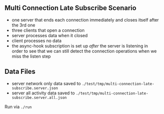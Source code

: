 ## Multi Connection Late Subscribe Scenario

- one server that ends each connection immediately and closes itself after the 3rd one
- three clients that open a connection
- server processes data when it closed
- client processes no data
- the async-hook subscription is set up _after_ the server is listening in order to see that we can still detect the
  connection operations when we miss the listen step

## Data Files

- server network only data saved to `./test/tmp/multi-connection-late-subscribe.server.json`
- server all activity data saved to `./test/tmp/multi-connection-late-subscribe.server.all.json`

Run via `./run`
